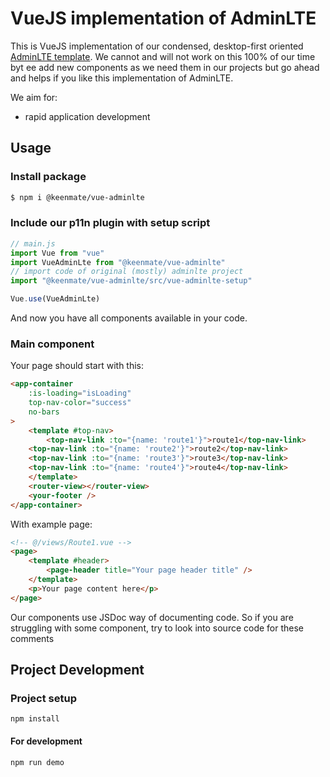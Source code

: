 # VueJS implementation of AdminLTE

This is VueJS implementation of our condensed, desktop-first oriented [AdminLTE template](/keenmate/AdminLTE). 
We cannot and will not work on this 100% of our time byt ee add new components as we need them in our projects but go ahead and helps if you like this implementation of AdminLTE.

We aim for:
- rapid application development


## Usage

### Install package
```bash
$ npm i @keenmate/vue-adminlte
```

### Include our p11n plugin with setup script
```javascript
// main.js
import Vue from "vue"
import VueAdminLte from "@keenmate/vue-adminlte"
// import code of original (mostly) adminlte project
import "@keenmate/vue-adminlte/src/vue-adminlte-setup"

Vue.use(VueAdminLte)
```
And now you have all components available in your code.

### Main component
Your page should start with this:
```html
<app-container
	:is-loading="isLoading"
	top-nav-color="success"
	no-bars
>
	<template #top-nav>
		<top-nav-link :to="{name: 'route1'}">route1</top-nav-link>
    <top-nav-link :to="{name: 'route2'}">route2</top-nav-link>
    <top-nav-link :to="{name: 'route3'}">route3</top-nav-link>
    <top-nav-link :to="{name: 'route4'}">route4</top-nav-link>
	</template>
	<router-view></router-view>
	<your-footer />
</app-container>
```

With example page:
```html
<!-- @/views/Route1.vue -->
<page>
	<template #header>
		<page-header title="Your page header title" />
	</template>
	<p>Your page content here</p>
</page>
```

Our components use JSDoc way of documenting code. So if you are struggling with some component, try to look into source code for these comments


## Project Development

### Project setup
```
npm install
```

#### For development
```
npm run demo
```
